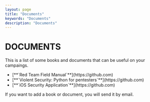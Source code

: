 ```yaml
---
layout: page
title: "Documents"
keywords: "Documents"
description: "Documents"
---
```



# DOCUMENTS

<p> This is a list of some books and documents that can be useful on your campaings. </p>

<ul>
    <li>[**`Red Team Field Manual`**](https://github.com)</li>
    <li>[**`Violent Security: Python for pentesters`**](https://github.com)</li>
    <li>[**`iOS Security Application`**](https://github.com)</li>
</ul>

If you want to add a book or document, you will send it by email.